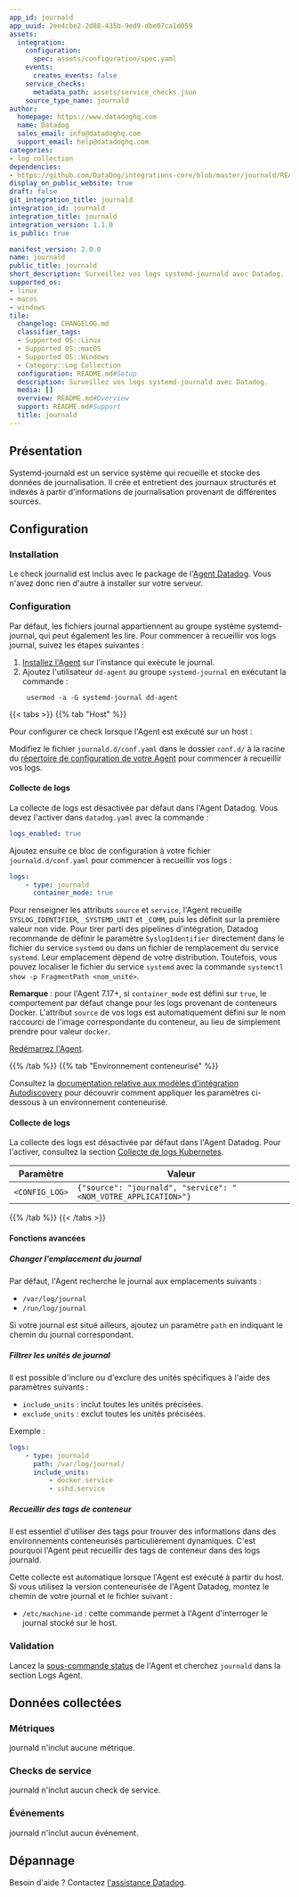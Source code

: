 ```yaml
---
app_id: journald
app_uuid: 2ee4cbe2-2d88-435b-9ed9-dbe07ca1d059
assets:
  integration:
    configuration:
      spec: assets/configuration/spec.yaml
    events:
      creates_events: false
    service_checks:
      metadata_path: assets/service_checks.json
    source_type_name: journald
author:
  homepage: https://www.datadoghq.com
  name: Datadog
  sales_email: info@datadoghq.com
  support_email: help@datadoghq.com
categories:
- log collection
dependencies:
- https://github.com/DataDog/integrations-core/blob/master/journald/README.md
display_on_public_website: true
draft: false
git_integration_title: journald
integration_id: journald
integration_title: journald
integration_version: 1.1.0
is_public: true

manifest_version: 2.0.0
name: journald
public_title: journald
short_description: Surveillez vos logs systemd-journald avec Datadog.
supported_os:
- linux
- macos
- windows
tile:
  changelog: CHANGELOG.md
  classifier_tags:
  - Supported OS::Linux
  - Supported OS::macOS
  - Supported OS::Windows
  - Category::Log Collection
  configuration: README.md#Setup
  description: Surveillez vos logs systemd-journald avec Datadog.
  media: []
  overview: README.md#Overview
  support: README.md#Support
  title: journald
---
```




## Présentation

Systemd-journald est un service système qui recueille et stocke des données de journalisation.
Il crée et entretient des journaux structurés et indexés à partir d'informations de journalisation provenant de différentes sources.

## Configuration

### Installation

Le check journalid est inclus avec le package de l'[Agent Datadog][1].
Vous n'avez donc rien d'autre à installer sur votre serveur.

### Configuration

Par défaut, les fichiers journal appartiennent au groupe système systemd-journal, qui peut également les lire. Pour commencer à recueillir vos logs journal, suivez les étapes suivantes :

1. [Installez l'Agent][2] sur l'instance qui exécute le journal.
2. Ajoutez l'utilisateur `dd-agent` au groupe `systemd-journal` en exécutant la commande :
    ```text
     usermod -a -G systemd-journal dd-agent
    ```

{{< tabs >}}
{{% tab "Host" %}}

Pour configurer ce check lorsque l'Agent est exécuté sur un host :

Modifiez le fichier `journald.d/conf.yaml` dans le dossier `conf.d/` à la racine du [répertoire de configuration de votre Agent][1] pour commencer à recueillir vos logs.

#### Collecte de logs

La collecte de logs est désactivée par défaut dans l'Agent Datadog. Vous devez l'activer dans `datadog.yaml` avec la commande :

```yaml
logs_enabled: true
```

Ajoutez ensuite ce bloc de configuration à votre fichier `journald.d/conf.yaml` pour commencer à recueillir vos logs :

```yaml
logs:
    - type: journald
      container_mode: true
```

Pour renseigner les attributs `source` et `service`, l'Agent recueille `SYSLOG_IDENTIFIER`, `_SYSTEMD_UNIT` et `_COMM`, puis les définit sur la première valeur non vide. Pour tirer parti des pipelines d'intégration, Datadog recommande de définir le paramètre `SyslogIdentifier` directement dans le fichier du service `systemd` ou dans un fichier de remplacement du service `systemd`. Leur emplacement dépend de votre distribution. Toutefois, vous pouvez localiser le fichier du service `systemd` avec la commande `systemctl show -p FragmentPath <nom_unité>`.

**Remarque** : pour l'Agent 7.17+, si `container_mode` est défini sur `true`, le comportement par défaut change pour les logs provenant de conteneurs Docker. L'attribut `source` de vos logs est automatiquement défini sur le nom raccourci de l'image correspondante du conteneur, au lieu de simplement prendre pour valeur `docker`.

[Redémarrez l'Agent][2].


[1]: https://docs.datadoghq.com/fr/agent/guide/agent-configuration-files/#agent-configuration-directory
[2]: https://docs.datadoghq.com/fr/agent/guide/agent-commands/#start-stop-and-restart-the-agent
{{% /tab %}}
{{% tab "Environnement conteneurisé" %}}

Consultez la [documentation relative aux modèles d'intégration Autodiscovery][1] pour découvrir comment appliquer les paramètres ci-dessous à un environnement conteneurisé.

#### Collecte de logs


La collecte des logs est désactivée par défaut dans l'Agent Datadog. Pour l'activer, consultez la section [Collecte de logs Kubernetes][2].

| Paramètre      | Valeur                                                  |
| -------------- | ------------------------------------------------------ |
| `<CONFIG_LOG>` | `{"source": "journald", "service": "<NOM_VOTRE_APPLICATION>"}` |

[1]: https://docs.datadoghq.com/fr/agent/kubernetes/integrations/
[2]: https://docs.datadoghq.com/fr/agent/kubernetes/log/?tab=containerinstallation#setup
{{% /tab %}}
{{< /tabs >}}


#### Fonctions avancées

##### Changer l'emplacement du journal

Par défaut, l'Agent recherche le journal aux emplacements suivants :

- `/var/log/journal`
- `/run/log/journal`

Si votre journal est situé ailleurs, ajoutez un paramètre `path` en indiquant le chemin du journal correspondant.

##### Filtrer les unités de journal

Il est possible d'inclure ou d'exclure des unités spécifiques à l'aide des paramètres suivants :

- `include_units` : inclut toutes les unités précisées.
- `exclude_units` : exclut toutes les unités précisées.

Exemple :

```yaml
logs:
    - type: journald
      path: /var/log/journal/
      include_units:
          - docker.service
          - sshd.service
```

##### Recueillir des tags de conteneur

Il est essentiel d'utiliser des tags pour trouver des informations dans des environnements conteneurisés particulièrement dynamiques. C'est pourquoi l'Agent peut recueillir des tags de conteneur dans des logs journald.

Cette collecte est automatique lorsque l'Agent est exécuté à partir du host. Si vous utilisez la version conteneurisée de l'Agent Datadog, montez le chemin de votre journal et le fichier suivant :

- `/etc/machine-id` : cette commande permet à l'Agent d'interroger le journal stocké sur le host.

### Validation

Lancez la [sous-commande status][3] de l'Agent et cherchez `journald` dans la section Logs Agent.

## Données collectées

### Métriques

journald n'inclut aucune métrique.

### Checks de service

journald n'inclut aucun check de service.

### Événements

journald n'inclut aucun événement.

## Dépannage

Besoin d'aide ? Contactez [l'assistance Datadog][4].


[1]: https://docs.datadoghq.com/fr/agent/guide/agent-commands/#start-stop-and-restart-the-agent
[2]: https://app.datadoghq.com/account/settings#agent
[3]: https://docs.datadoghq.com/fr/agent/guide/agent-commands/#agent-status-and-information
[4]: https://docs.datadoghq.com/fr/help/
